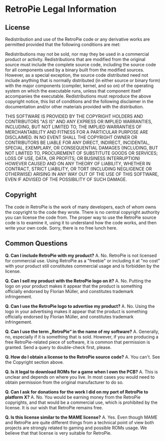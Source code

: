 # RetroPie Legal Information

## License
Redistribution and use of the RetroPie code or any derivative works are permitted provided that the following conditions are met:

Redistributions may not be sold, nor may they be used in a commercial product or activity.
Redistributions that are modified from the original source must include the complete source code, including the source code for all components used by a binary built from the modified sources. However, as a special exception, the source code distributed need not include anything that is normally distributed (in either source or binary form) with the major components (compiler, kernel, and so on) of the operating system on which the executable runs, unless that component itself accompanies the executable.
Redistributions must reproduce the above copyright notice, this list of conditions and the following disclaimer in the documentation and/or other materials provided with the distribution.

THIS SOFTWARE IS PROVIDED BY THE COPYRIGHT HOLDERS AND CONTRIBUTORS "AS IS" AND ANY EXPRESS OR IMPLIED WARRANTIES, INCLUDING, BUT NOT LIMITED TO, THE IMPLIED WARRANTIES OF MERCHANTABILITY AND FITNESS FOR A PARTICULAR PURPOSE ARE DISCLAIMED. IN NO EVENT SHALL THE COPYRIGHT OWNER OR CONTRIBUTORS BE LIABLE FOR ANY DIRECT, INDIRECT, INCIDENTAL, SPECIAL, EXEMPLARY, OR CONSEQUENTIAL DAMAGES (INCLUDING, BUT NOT LIMITED TO, PROCUREMENT OF SUBSTITUTE GOODS OR SERVICES; LOSS OF USE, DATA, OR PROFITS; OR BUSINESS INTERRUPTION) HOWEVER CAUSED AND ON ANY THEORY OF LIABILITY, WHETHER IN CONTRACT, STRICT LIABILITY, OR TORT (INCLUDING NEGLIGENCE OR OTHERWISE) ARISING IN ANY WAY OUT OF THE USE OF THIS SOFTWARE, EVEN IF ADVISED OF THE POSSIBILITY OF SUCH DAMAGE.

## Copyright
The code in RetroPie is the work of many developers, each of whom owns the copyright to the code they wrote. There is no central copyright authority you can license the code from. The proper way to use the RetroPie source code is to examine it, using it to understand how the code works, and then write your own code. Sorry, there is no free lunch here.

## Common Questions
**Q. Can I include RetroPie with my product?**
A. No. RetroPie is not licensed for commercial use. Using RetroPie as a "freebie" or including it at "no cost" with your product still constitutes commercial usage and is forbidden by the license.

**Q. Can I sell my product with the RetroPie logo on it?**
A. No. Putting the logo on your product makes it appear that the product is something officially endorsed by Florian Müller, and constitutes trademark infringement.

**Q. Can I use the RetroPie logo to advertise my product?**
A. No. Using the logo in your advertising makes it appear that the product is something officially endorsed by Florian Müller, and constitutes trademark infringement.

**Q. Can I use the term „RetroPie“ in the name of my software?**
A. Generally, no, especially if it is something that is sold. However, if you are producing a free RetroPie-related piece of software, it is common that permission is granted. Send a query to double-check first, please.

**Q. How do I obtain a license to the RetroPie source code?**
A. You can't. See the Copyright section above.

**Q. Is it legal to download ROMs for a game when I own the PCB?**
A. This is unclear and depends on where you live. In most cases you would need to obtain permission from the original manufacturer to do so.

**Q. Can I ask for donations for the work I did on my port of RetroPie to platform X?**
A. No. You would be earning money from the RetroPie copyrights, and that would be a commercial use, which is prohibited by the license. It is our wish that RetroPie remains free.

**Q. Is this license similar to the MAME license?**
A. Yes. Even though MAME and RetroPie are quite different things from a technical point of view both projects are strongly related to gaming and possible ROMs usage. We believe that that license is very suitable for RetroPie.